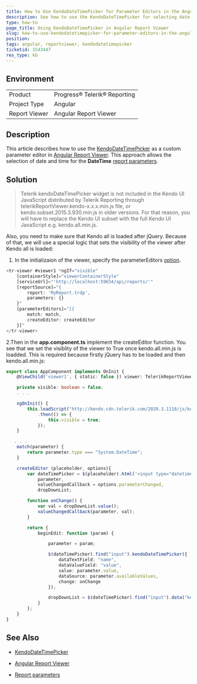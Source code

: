 ```yaml
---
title: How to Use KendoDateTimePicker for Parameter Editors in the Angular Report Viewer
description: See how to use the KendoDateTimePicker for selecting date and time for the report parameter by creating custom parameter editor in the Angular Report Viewer
type: how-to
page_title: Using KendoDateTimePicker in Angular Report Viewer
slug: how-to-use-kendodatetimepicker-for-parameter-editors-in-the-angular-report-viewer
position: 
tags: angular, reportviewer, kendodatetimepicker
ticketid: 1543447
res_type: kb
---
```


## Environment
<table>
	<tbody>
		<tr>
			<td>Product</td>
			<td>Progress® Telerik® Reporting</td>
		</tr>
		<tr>
			<td>Project Type</td>
			<td>Angular</td>
		</tr>
		<tr>
			<td>Report Viewer</td>
			<td>Angular Report Viewer</td>
		</tr>
	</tbody>
</table>


## Description
This article describes how to use the [KendoDateTimePicker](https://docs.telerik.com/kendo-ui/api/javascript/ui/datetimepicker) as a custom parameter editor
in [Angular Report Viewer](../angular-report-viewer). This approach allows the selection of date and time for the **DateTime** [report parameters](../designing-reports-parameters).


## Solution
> Telerik kendoDateTimePicker widget is not included in the Kendo UI JavaScript distributed by 
Telerik Reporting through telerikReportViewer.kendo-x.x.x.min.js file, or kendo.subset.2015.3.930.min.js in older versions.
For that reason, you will have to replace the Kendo UI subset with the full Kendo UI JavaScript e.g. kendo.all.min.js.

Also, you need to make sure that Kendo all is loaded after jQuery. Because of that, we will use a special logic that sets the visibility
of the viewer after Kendo all is loaded:

1. In the initializaion of the viewer, specify the parameterEditors [option](../angular-report-viewer-api-options).
```TypeScript
<tr-viewer #viewer1 *ngIf="visible"
    [containerStyle]="viewerContainerStyle"
    [serviceUrl]="'http://localhost:59654/api/reports/'"
    [reportSource]="{
        report: 'MyReport.trdp',
        parameters: {}
    }"
    [parameterEditors]="[{
        match: match,
        createEditor: createEditor
    }]"
</tr-viewer>
```

2.Then in the **app.component.ts** implement the createEditor function. You see that we set the visiblity of the viewer
to True once kendo.all.min.js is loadded. This is required because firstly jQuery has to be loaded and then kendo.all.min.js:

```TypeScript
export class AppComponent implements OnInit {
    @ViewChild('viewer1', { static: false }) viewer: TelerikReportViewerComponent;

    private visible: boolean = false;
    . . .

    ngOnInit() {
        this.loadScript("http://kendo.cdn.telerik.com/2020.3.1118/js/kendo.all.min.js")
            .then(() => {
                this.visible = true;
            });
    }

   . . .
    match(parameter) {
        return parameter.type === "System.DateTime";
    }

    createEditor (placeholder, options){
        var dateTimePicker = $(placeholder).html('<input type="datetime"/>'),
            parameter,
            valueChangedCallback = options.parameterChanged,
            dropDownList;

        function onChange() {
            var val = dropDownList.value();
            valueChangedCallback(parameter, val);
        }

        return {
            beginEdit: function (param) {

                parameter = param;

                $(dateTimePicker).find("input").kendoDateTimePicker({
                    dataTextField: "name",
                    dataValueField: "value",
                    value: parameter.value,
                    dataSource: parameter.availableValues,
                    change: onChange
                });

                dropDownList = $(dateTimePicker).find("input").data("kendoDateTimePicker");
            }
        };
    }
}
```

## See Also
- [KendoDateTimePicker](https://docs.telerik.com/kendo-ui/api/javascript/ui/datetimepicker)

- [Angular Report Viewer](../angular-report-viewer)

- [Report parameters](../designing-reports-parameters)

